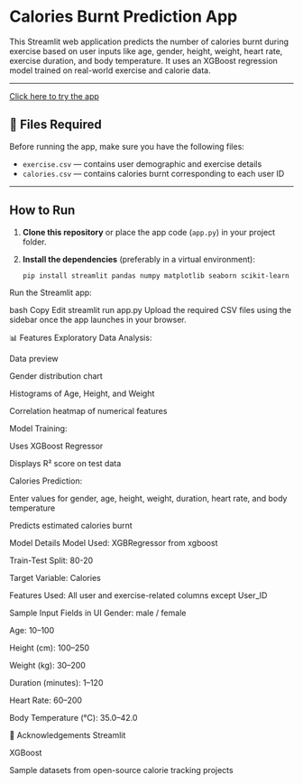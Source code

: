# Calories Burnt Prediction App

This Streamlit web application predicts the number of calories burnt during exercise based on user inputs like age, gender, height, weight, heart rate, exercise duration, and body temperature. It uses an XGBoost regression model trained on real-world exercise and calorie data.

---
[Click here to try the app](https://calorie-burnt-predict-jwqshdbz2bb8pxraqx26pr.streamlit.app/)  
<!-- Replace the # with your deployed app link -->
## 📁 Files Required


Before running the app, make sure you have the following files:

- `exercise.csv` — contains user demographic and exercise details
- `calories.csv` — contains calories burnt corresponding to each user ID

---

## How to Run

1. **Clone this repository** or place the app code (`app.py`) in your project folder.

2. **Install the dependencies** (preferably in a virtual environment):

   ```bash
   pip install streamlit pandas numpy matplotlib seaborn scikit-learn xgboost
Run the Streamlit app:

bash
Copy
Edit
streamlit run app.py
Upload the required CSV files using the sidebar once the app launches in your browser.

📊 Features
Exploratory Data Analysis:

Data preview

Gender distribution chart

Histograms of Age, Height, and Weight

Correlation heatmap of numerical features

Model Training:

Uses XGBoost Regressor

Displays R² score on test data

Calories Prediction:

Enter values for gender, age, height, weight, duration, heart rate, and body temperature

Predicts estimated calories burnt

 Model Details
Model Used: XGBRegressor from xgboost

Train-Test Split: 80-20

Target Variable: Calories

Features Used: All user and exercise-related columns except User_ID

Sample Input Fields in UI
Gender: male / female

Age: 10–100

Height (cm): 100–250

Weight (kg): 30–200

Duration (minutes): 1–120

Heart Rate: 60–200

Body Temperature (°C): 35.0–42.0


🙌 Acknowledgements
Streamlit

XGBoost

Sample datasets from open-source calorie tracking projects
